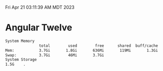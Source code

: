Fri Apr 21 03:11:39 AM MDT 2023

# Angular Twelve

```bash
System Memory
               total        used        free      shared  buff/cache   available
Mem:           3.7Gi       1.8Gi       636Mi       119Mi       1.3Gi       1.6Gi
Swap:          3.7Gi        46Mi       3.7Gi
System Storage
1.5G	.
```
```bash
